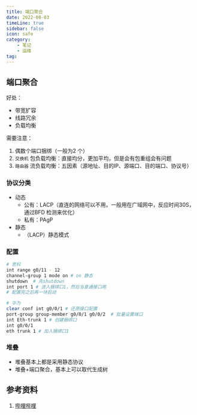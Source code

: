```yaml
---
title: 端口聚合  
date: 2022-08-03
timeLine: true
sidebar: false  
icon: safe
category:  
    - 笔记  
    - 运维      
tag:   
---  
```


## 端口聚合  
好处：
- 带宽扩容  
- 线路冗余  
- 负载均衡  

需要注意：  
1. 偶数个端口捆绑（一般为2 个）  
2. `交换机` 包负载均衡：直接均分，更加平均，但是会有包重组会有问题  
3. `路由器` 流负载均衡：五因素（源地址、目的IP、源端口、目的端口、协议号）  

### 协议分类  
- 动态  
  - 公有：LACP（直连的网络可以不用，一般用在广域网中，反应时间30S，通过BFD 检测来优化）  
  - 私有：PAgP  
- 静态  
  - （LACP）静态模式

### 配置  
```bash
# 思科  
int range g0/11 - 12
channel-group 1 mode on # on 静态
shutdown  # 先shutdown  
int port 1 # 进入捆绑口1，然后当普通接口用
# 配置完之后再一块启动  

# 华为  
clear conf int g0/0/1 # 还原接口配置
port-group group-member g0/0/1 g0/0/2  # 批量设置端口
int Eth-trunk 1 # 创建捆绑口
int g0/0/1
eth trunk 1 # 加入捆绑口1 
```
### 堆叠  
- 堆叠基本上都是采用静态协议  
- 堆叠+端口聚合，基本上可以取代生成树  

## 参考资料  
1. [哔哩哔哩](https://www.bilibili.com/video/BV1kE411N7JV)  